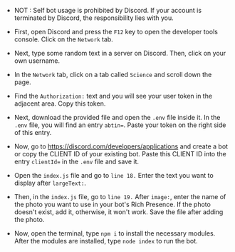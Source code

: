  - NOT : Self bot usage is prohibited by Discord. If your account is terminated by Discord, the responsibility lies with you.

 - First, open Discord and press the `F12` key to open the developer tools console. Click on the `Network` tab.

 - Next, type some random text in a server on Discord. Then, click on your own username.

 - In the `Network` tab, click on a tab called `Science` and scroll down the page.

 - Find the `Authorization:` text and you will see your user token in the adjacent area. Copy this token.

 - Next, download the provided file and open the `.env` file inside it. In the `.env` file, you will find an entry `abtin=`. Paste your token  on the right side of this entry.

 - Now, go to https://discord.com/developers/applications and create a bot or copy the CLIENT ID of your existing bot. Paste this CLIENT ID into the entry `clientId=` in the `.env` file and save it.

 - Open the `index.js` file and go to `line 18.` Enter the text you want to display after `largeText:`.

 - Then, in the `index.js` file, go to `line 19.` After `image:`, enter the name of the photo you want to use in your bot's Rich Presence. If the photo doesn't exist, add it, otherwise, it won't work. Save the file after adding the photo.

 - Now, open the terminal, type `npm i` to install the necessary modules. After the modules are installed, type `node index` to run the bot.
